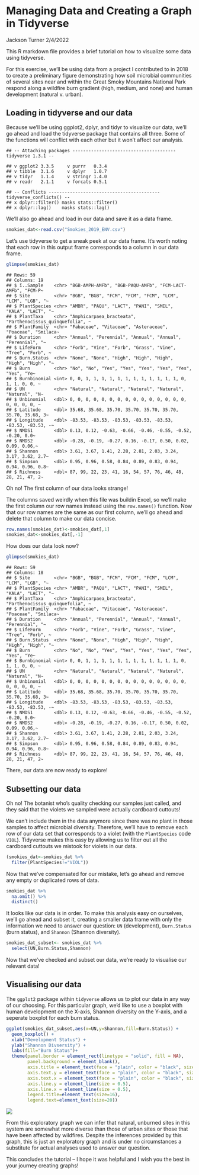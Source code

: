Managing Data and Creating a Graph in Tidyverse
================
Jackson Turner
2/4/2022

This R markdown file provides a brief tutorial on how to visualize some
data using tidyverse.

For this exercise, we’ll be using data from a project I contributed to
in 2018 to create a preliminary figure demonstrating how soil microbial
communities of several sites near and within the Great Smoky Mountains
National Park respond along a wildfire burn gradient (high, medium, and
none) and human development (natural v. urban).

## Loading in tidyverse and our data

Because we’ll be using ggplot2, dplyr, and tidyr to visualize our data,
we’ll go ahead and load the tidyverse package that contains all three.
Some of the functions will conflict with each other but it won’t affect
our analysis.

    ## -- Attaching packages --------------------------------------- tidyverse 1.3.1 --

    ## v ggplot2 3.3.5     v purrr   0.3.4
    ## v tibble  3.1.6     v dplyr   1.0.7
    ## v tidyr   1.1.4     v stringr 1.4.0
    ## v readr   2.1.1     v forcats 0.5.1

    ## -- Conflicts ------------------------------------------ tidyverse_conflicts() --
    ## x dplyr::filter() masks stats::filter()
    ## x dplyr::lag()    masks stats::lag()

We’ll also go ahead and load in our data and save it as a data frame.

``` r
smokies_dat<-read.csv("Smokies_2019_ENV.csv")
```

Let’s use tidyverse to get a sneak peek at our data frame. It’s worth
noting that each row in this output frame corresponds to a column in our
data frame.

``` r
glimpse(smokies_dat)
```

    ## Rows: 59
    ## Columns: 19
    ## $ ï..Sample    <chr> "BGB-AMPH-AMFb", "BGB-PAQU-AMFb", "FCM-LACT-AMFb", "FCM-P~
    ## $ Site         <chr> "BGB", "BGB", "FCM", "FCM", "FCM", "LCM", "LCM", "LGB", "~
    ## $ PlantSpecies <chr> "AMBR", "PAQU", "LACT", "PANI", "SMIL", "KALA", "LACT", "~
    ## $ PlantTaxa    <chr> "Amphicarpaea_bracteata", "Parthenocissus_quinquefolia", ~
    ## $ PlantFamily  <chr> "Fabaceae", "Vitaceae", "Asteraceae", "Poaceae", "Smilaca~
    ## $ Duration     <chr> "Annual", "Perennial", "Annual", "Annual", "Perennial", "~
    ## $ LifeForm     <chr> "Forb", "Vine", "Forb", "Grass", "Vine", "Tree", "Forb", ~
    ## $ Burn.Status  <chr> "None", "None", "High", "High", "High", "High", "High", "~
    ## $ Burn         <chr> "No", "No", "Yes", "Yes", "Yes", "Yes", "Yes", "Yes", "Ye~
    ## $ Burnbinomial <int> 0, 0, 1, 1, 1, 1, 1, 1, 1, 1, 1, 1, 1, 1, 0, 1, 1, 0, 0, ~
    ## $ UN           <chr> "Natural", "Natural", "Natural", "Natural", "Natural", "N~
    ## $ Unbinomial   <dbl> 0, 0, 0, 0, 0, 0, 0, 0, 0, 0, 0, 0, 0, 0, 0, 0, 0, 0, 0, ~
    ## $ Latitude     <dbl> 35.68, 35.68, 35.70, 35.70, 35.70, 35.70, 35.70, 35.68, 3~
    ## $ Longitude    <dbl> -83.53, -83.53, -83.53, -83.53, -83.53, -83.53, -83.53, -~
    ## $ NMDS1        <dbl> 0.13, 0.12, -0.63, -0.66, -0.46, -0.55, -0.52, -0.20, 0.0~
    ## $ NMDS2        <dbl> -0.28, -0.19, -0.27, 0.16, -0.17, 0.50, 0.02, 0.09, 0.06,~
    ## $ Shannon      <dbl> 3.61, 3.67, 1.41, 2.28, 2.81, 2.03, 3.24, 3.17, 3.62, 2.7~
    ## $ Simpson      <dbl> 0.95, 0.96, 0.58, 0.84, 0.89, 0.83, 0.94, 0.94, 0.96, 0.8~
    ## $ Richness     <dbl> 87, 99, 22, 23, 41, 16, 54, 57, 76, 46, 48, 28, 21, 47, 2~

Oh no\! The first column of our data looks strange\!

The columns saved weirdly when this file was buildin Excel, so we’ll
make the first column our row names instead using the `row.names()`
function. Now that our row names are the same as our first column, we’ll
go ahead and delete that column to make our data concise.

``` r
row.names(smokies_dat)<-smokies_dat[,1]
smokies_dat<-smokies_dat[,-1]
```

How does our data look now?

``` r
glimpse(smokies_dat)
```

    ## Rows: 59
    ## Columns: 18
    ## $ Site         <chr> "BGB", "BGB", "FCM", "FCM", "FCM", "LCM", "LCM", "LGB", "~
    ## $ PlantSpecies <chr> "AMBR", "PAQU", "LACT", "PANI", "SMIL", "KALA", "LACT", "~
    ## $ PlantTaxa    <chr> "Amphicarpaea_bracteata", "Parthenocissus_quinquefolia", ~
    ## $ PlantFamily  <chr> "Fabaceae", "Vitaceae", "Asteraceae", "Poaceae", "Smilaca~
    ## $ Duration     <chr> "Annual", "Perennial", "Annual", "Annual", "Perennial", "~
    ## $ LifeForm     <chr> "Forb", "Vine", "Forb", "Grass", "Vine", "Tree", "Forb", ~
    ## $ Burn.Status  <chr> "None", "None", "High", "High", "High", "High", "High", "~
    ## $ Burn         <chr> "No", "No", "Yes", "Yes", "Yes", "Yes", "Yes", "Yes", "Ye~
    ## $ Burnbinomial <int> 0, 0, 1, 1, 1, 1, 1, 1, 1, 1, 1, 1, 1, 1, 0, 1, 1, 0, 0, ~
    ## $ UN           <chr> "Natural", "Natural", "Natural", "Natural", "Natural", "N~
    ## $ Unbinomial   <dbl> 0, 0, 0, 0, 0, 0, 0, 0, 0, 0, 0, 0, 0, 0, 0, 0, 0, 0, 0, ~
    ## $ Latitude     <dbl> 35.68, 35.68, 35.70, 35.70, 35.70, 35.70, 35.70, 35.68, 3~
    ## $ Longitude    <dbl> -83.53, -83.53, -83.53, -83.53, -83.53, -83.53, -83.53, -~
    ## $ NMDS1        <dbl> 0.13, 0.12, -0.63, -0.66, -0.46, -0.55, -0.52, -0.20, 0.0~
    ## $ NMDS2        <dbl> -0.28, -0.19, -0.27, 0.16, -0.17, 0.50, 0.02, 0.09, 0.06,~
    ## $ Shannon      <dbl> 3.61, 3.67, 1.41, 2.28, 2.81, 2.03, 3.24, 3.17, 3.62, 2.7~
    ## $ Simpson      <dbl> 0.95, 0.96, 0.58, 0.84, 0.89, 0.83, 0.94, 0.94, 0.96, 0.8~
    ## $ Richness     <dbl> 87, 99, 22, 23, 41, 16, 54, 57, 76, 46, 48, 28, 21, 47, 2~

There, our data are now ready to explore\!

## Subsetting our data

Oh no\! The botanist who’s quality checking our samples just called, and
they said that the violets we sampled were actually cardboard cuttouts\!

We can’t include them in the data anymore since there was no plant in
those samples to affect microbial diversity. Therefore, we’ll have to
remove each row of our data set that corresponds to a violet (with the
`PlantSpecies` code `VIOL`). Tidyverse makes this easy by allowing us to
filter out all the cardboard cuttouts we mistook for violets in our
data.

``` r
(smokies_dat<-smokies_dat %>%
  filter(PlantSpecies!="VIOL"))
```

Now that we’ve compensated for our mistake, let’s go ahead and remove
any empty or duplicated rows of data.

``` r
smokies_dat %>%
  na.omit() %>%
  distinct()
```

It looks like our data is in order. To make this analysis easy on
ourselves, we’ll go ahead and subset it, creating a smaller data frame
with only the information we need to answer our question: `UN`
(development), `Burn.Status` (burn status), and `Shannon` (Shannon
diversity).

``` r
smokies_dat_subset<- smokies_dat %>%
  select(UN,Burn.Status,Shannon)
```

Now that we’ve checked and subset our data, we’re ready to visualise our
relevant data\!

## Visualising our data

The `ggplot2` package within `tidyverse` allows us to plot our data in
any way of our choosing. For this particular graph, we’d like to use a
boxplot with human development on the X-axis, Shannon diversity on the
Y-axis, and a seperate boxplot for each burn status.

``` r
ggplot(smokies_dat_subset,aes(x=UN,y=Shannon,fill=Burn.Status)) +
  geom_boxplot() +
  xlab("Development Status") +
  ylab("Shannon Divsersity") +
  labs(fill="Burn Status")+
  theme(panel.border = element_rect(linetype = "solid", fill = NA),
        panel.background = element_blank(),
        axis.title = element_text(face = "plain", color = "black", size = 18),
        axis.text.y = element_text(face = "plain", color = "black", size = 10),
        axis.text.x = element_text(face = "plain", color = "black", size = 10),
        axis.line.y = element_line(size = 0.5),
        axis.line.x = element_line(size = 0.5),
        legend.title=element_text(size=16),
        legend.text=element_text(size=20))
```

![](JT_Tidyverse_Graph_2_4_22_files/figure-gfm/pressure-1.png)<!-- -->

From this exploratory graph we can infer that natural, unburned sites in
this system are somewhat more diverse than those of urban sites or those
that have been affected by wildfires. Despite the inferences provided by
this graph, this is just an exploratory graph and is under no
circumstances a substitute for actual analyses used to answer our
question.

This concludes the tutorial – I hope it was helpful and I wish you the
best in your journey creating graphs\!
